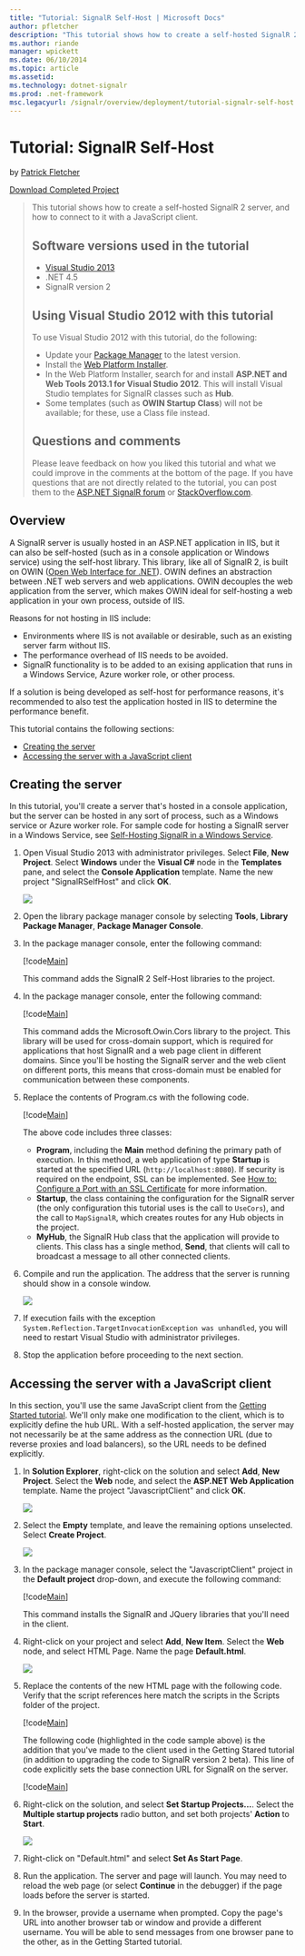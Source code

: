 ```yaml
---
title: "Tutorial: SignalR Self-Host | Microsoft Docs"
author: pfletcher
description: "This tutorial shows how to create a self-hosted SignalR 2 server, and how to connect to it with a JavaScript client. Software versions used in the tutorial V..."
ms.author: riande
manager: wpickett
ms.date: 06/10/2014
ms.topic: article
ms.assetid: 
ms.technology: dotnet-signalr
ms.prod: .net-framework
msc.legacyurl: /signalr/overview/deployment/tutorial-signalr-self-host
---
```

Tutorial: SignalR Self-Host
====================
by [Patrick Fletcher](https://github.com/pfletcher)

[Download Completed Project](http://code.msdn.microsoft.com/SignalR-Self-Host-Sample-6da0f383)

> This tutorial shows how to create a self-hosted SignalR 2 server, and how to connect to it with a JavaScript client.
> 
> ## Software versions used in the tutorial
> 
> 
> - [Visual Studio 2013](https://www.microsoft.com/visualstudio/eng/2013-downloads)
> - .NET 4.5
> - SignalR version 2
>   
> 
> 
> ## Using Visual Studio 2012 with this tutorial
> 
> 
> To use Visual Studio 2012 with this tutorial, do the following:
> 
> - Update your [Package Manager](http://docs.nuget.org/docs/start-here/installing-nuget) to the latest version.
> - Install the [Web Platform Installer](https://www.microsoft.com/web/downloads/platform.aspx).
> - In the Web Platform Installer, search for and install **ASP.NET and Web Tools 2013.1 for Visual Studio 2012**. This will install Visual Studio templates for SignalR classes such as **Hub**.
> - Some templates (such as **OWIN Startup Class**) will not be available; for these, use a Class file instead.
> 
> 
> ## Questions and comments
> 
> Please leave feedback on how you liked this tutorial and what we could improve in the comments at the bottom of the page. If you have questions that are not directly related to the tutorial, you can post them to the [ASP.NET SignalR forum](https://forums.asp.net/1254.aspx/1?ASP+NET+SignalR) or [StackOverflow.com](http://stackoverflow.com/).


## Overview

A SignalR server is usually hosted in an ASP.NET application in IIS, but it can also be self-hosted (such as in a console application or Windows service) using the self-host library. This library, like all of SignalR 2, is built on OWIN ([Open Web Interface for .NET](http://owin.org)). OWIN defines an abstraction between .NET web servers and web applications. OWIN decouples the web application from the server, which makes OWIN ideal for self-hosting a web application in your own process, outside of IIS.

Reasons for not hosting in IIS include:

- Environments where IIS is not available or desirable, such as an existing server farm without IIS.
- The performance overhead of IIS needs to be avoided.
- SignalR functionality is to be added to an exising application that runs in a Windows Service, Azure worker role, or other process.

If a solution is being developed as self-host for performance reasons, it's recommended to also test the application hosted in IIS to determine the performance benefit.

This tutorial contains the following sections:

- [Creating the server](#server)
- [Accessing the server with a JavaScript client](#js)

<a id="server"></a>

## Creating the server

In this tutorial, you'll create a server that's hosted in a console application, but the server can be hosted in any sort of process, such as a Windows service or Azure worker role. For sample code for hosting a SignalR server in a Windows Service, see [Self-Hosting SignalR in a Windows Service](https://code.msdn.microsoft.com/SignalR-self-hosted-in-6ff7e6c3).

1. Open Visual Studio 2013 with administrator privileges. Select **File**, **New Project**. Select **Windows** under the **Visual C#** node in the **Templates** pane, and select the **Console Application** template. Name the new project "SignalRSelfHost" and click **OK**.

    ![](tutorial-signalr-self-host/_static/image1.png)
2. Open the library package manager console by selecting **Tools**, **Library Package Manager**, **Package Manager Console**.
3. In the package manager console, enter the following command:

    [!code[Main](tutorial-signalr-self-host/samples/sample1.xml)]

    This command adds the SignalR 2 Self-Host libraries to the project.
4. In the package manager console, enter the following command:

    [!code[Main](tutorial-signalr-self-host/samples/sample2.xml)]

    This command adds the Microsoft.Owin.Cors library to the project. This library will be used for cross-domain support, which is required for applications that host SignalR and a web page client in different domains. Since you'll be hosting the SignalR server and the web client on different ports, this means that cross-domain must be enabled for communication between these components.
5. Replace the contents of Program.cs with the following code.

    [!code[Main](tutorial-signalr-self-host/samples/sample3.xml)]

    The above code includes three classes:

    - **Program**, including the **Main** method defining the primary path of execution. In this method, a web application of type **Startup** is started at the specified URL (`http://localhost:8080`). If security is required on the endpoint, SSL can be implemented. See [How to: Configure a Port with an SSL Certificate](https://msdn.microsoft.com/en-us/library/ms733791.aspx) for more information.
    - **Startup**, the class containing the configuration for the SignalR server (the only configuration this tutorial uses is the call to `UseCors`), and the call to `MapSignalR`, which creates routes for any Hub objects in the project.
    - **MyHub**, the SignalR Hub class that the application will provide to clients. This class has a single method, **Send**, that clients will call to broadcast a message to all other connected clients.
6. Compile and run the application. The address that the server is running should show in a console window.

    ![](tutorial-signalr-self-host/_static/image2.png)
7. If execution fails with the exception `System.Reflection.TargetInvocationException was unhandled`, you will need to restart Visual Studio with administrator privileges.
8. Stop the application before proceeding to the next section.

<a id="js"></a>

## Accessing the server with a JavaScript client

In this section, you'll use the same JavaScript client from the [Getting Started tutorial](../getting-started/tutorial-getting-started-with-signalr.md). We'll only make one modification to the client, which is to explicitly define the hub URL. With a self-hosted application, the server may not necessarily be at the same address as the connection URL (due to reverse proxies and load balancers), so the URL needs to be defined explicitly.

1. In **Solution Explorer**, right-click on the solution and select **Add**, **New Project**. Select the **Web** node, and select the **ASP.NET Web Application** template. Name the project "JavascriptClient" and click **OK**.

    ![](tutorial-signalr-self-host/_static/image3.png)
2. Select the **Empty** template, and leave the remaining options unselected. Select **Create Project**.

    ![](tutorial-signalr-self-host/_static/image4.png)
3. In the package manager console, select the "JavascriptClient" project in the **Default project** drop-down, and execute the following command:

    [!code[Main](tutorial-signalr-self-host/samples/sample4.xml)]

    This command installs the SignalR and JQuery libraries that you'll need in the client.
4. Right-click on your project and select **Add**, **New Item**. Select the **Web** node, and select HTML Page. Name the page **Default.html**.

    ![](tutorial-signalr-self-host/_static/image5.png)
5. Replace the contents of the new HTML page with the following code. Verify that the script references here match the scripts in the Scripts folder of the project.

    [!code[Main](tutorial-signalr-self-host/samples/sample5.xml?highlight=31-32)]

    The following code (highlighted in the code sample above) is the addition that you've made to the client used in the Getting Stared tutorial (in addition to upgrading the code to SignalR version 2 beta). This line of code explicitly sets the base connection URL for SignalR on the server.

    [!code[Main](tutorial-signalr-self-host/samples/sample6.xml)]
6. Right-click on the solution, and select **Set Startup Projects...**. Select the **Multiple startup projects** radio button, and set both projects' **Action** to **Start**.

    ![](tutorial-signalr-self-host/_static/image6.png)
7. Right-click on "Default.html" and select **Set As Start Page**.
8. Run the application. The server and page will launch. You may need to reload the web page (or select **Continue** in the debugger) if the page loads before the server is started.
9. In the browser, provide a username when prompted. Copy the page's URL into another browser tab or window and provide a different username. You will be able to send messages from one browser pane to the other, as in the Getting Started tutorial.
